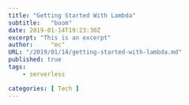```yaml
---
title: "Getting Started With Lambda"
subtitle:   "boom"
date: 2019-01-14T19:23:30Z
excerpt: "This is an excerpt"
author:     "mc"
URL: "/2019/01/14/getting-started-with-lambda.md"
published: true
tags:
    - serverless

categories: [ Tech ]
---
```



